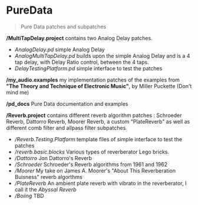 # PureData

> Pure Data patches and subpatches 
> 
>  

**/MultiTapDelay.project** contains two Analog Delay patches. 

- *AnalogDelay.pd* simple Analog Delay
- *AnalogMultiTapDelay.pd* builds upon the simple Analog Delay and is a 4 tap delay, with Delay Ratio control, between the 4 taps. 
- *DelayTestingPlatform.pd* simple interface to test the patches

**/my_audio.examples** my implementation patches of the examples from **"The Theory and Technique of Electronic 
Music"**, by Miller Puckette (Don't mind me)

**/pd_docs** Pure Data documentation and examples 

**/Reverb.project** contains different reverb algorithm patches : Schroeder Reverb, Dattorro Reverb, Moorer Reverb, a custom "PlateReverb"
as well as different comb filter and allpass filter subpatches

- */Reverb.Testing.Platform* template files of simple interface to test the patches
- */reverb.basic.blocks* Various types of reverberator Lego bricks.
- */Dattorro* Jon Dattorro's Reverb 
- */Schroeder* Schroeder's Reverb algorithms from 1961 and 1962
- */Moorer* My take on James A. Moorer's "About This Reverberation Buisness" reverb algorthms
- */PlateReverb* An ambient plate reverb with vibrato in the reverberator, I call it the _Abyssal Reverb_   
- */Boiing* TBD
